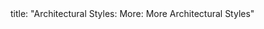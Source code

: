 <frontmatter>
title: "Architectural Styles: More: More Architectural Styles"
</frontmatter>

<include src="navbar.md" boilerplate />

<include src="unit-inPage-asFlat.md" boilerplate />